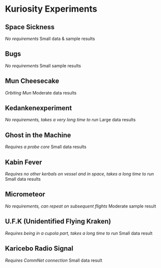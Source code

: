# Kuriosity Experiments

## Space Sickness
*No requirements*
Small data & sample results
## Bugs
*No requirements*
Small sample results
## Mun Cheesecake
*Orbiting Mun*
Moderate data results
## Kedankenexperiment
*No requirements, takes a very long time to run*
Large data results
## Ghost in the Machine
*Requires a probe core*
Small data results
## Kabin Fever
*Requires no other kerbals on vessel and in space, takes a long time to run*
Small data results
## Micrometeor
*No requirements, can repeat on subsequent flights*
Moderate sample result
## U.F.K (Unidentified Flying Kraken)
*Requires being in a cupola part, takes a long time to run*
Small data result
## Karicebo Radio Signal
*Requires CommNet connection*
Small data result

